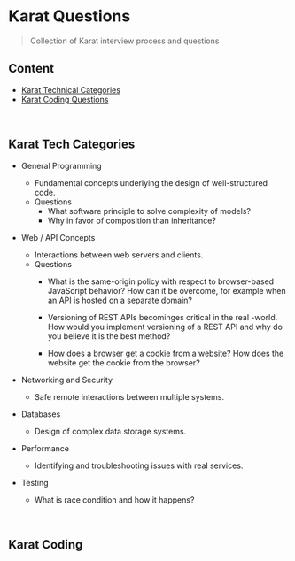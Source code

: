 # Karat Questions

> Collection of Karat interview process and questions


## Content

* [Karat Technical Categories](#categories)
* [Karat Coding Questions](#coding)


<br /><a name="categories"></a>
## Karat Tech Categories

* General Programming
  - Fundamental concepts underlying the design of well-structured code.
  - Questions
    * What software principle to solve complexity of models?
    * Why in favor of composition than inheritance?

* Web / API Concepts
  - Interactions between web servers and clients.
  - Questions
    * What is the same-origin policy with respect to browser-based JavaScript behavior?
      How can it be overcome, for example when an API is hosted on a separate domain?

    * Versioning of REST APIs becominges critical in the real -world.
      How would you implement versioning of a REST API and why do you believe it is the best method?

    * How does a browser get a cookie from a website?
      How does the website get the cookie from the browser?

* Networking and Security
  - Safe remote interactions between multiple systems.

* Databases
  - Design of complex data storage systems.

* Performance
  - Identifying and troubleshooting issues with real services.

* Testing
  * What is race condition and how it happens?


<br /><a name="coding"></a>
## Karat Coding
